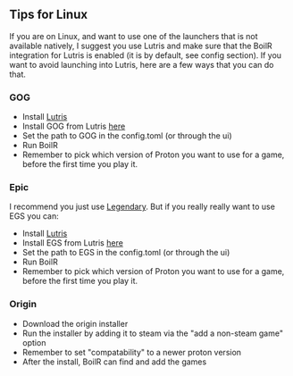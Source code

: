 ## Tips for Linux

If you are on Linux, and want to use one of the launchers that is not available natively, I suggest you use Lutris and make sure that the BoilR integration for Lutris is enabled (it is by default, see config section). 
If you want to avoid launching into Lutris, here are a few ways that you can do that.

### GOG

- Install [Lutris](https://lutris.net/)
- Install GOG from Lutris [here](https://lutris.net/games/gog-galaxy/)
- Set the path to GOG in the config.toml (or through the ui)
- Run BoilR
- Remember to pick which version of Proton you want to use for a game, before the first time you play it.

### Epic

I recommend you just use [Legendary](https://github.com/derrod/legendary). But if you really really want to use EGS you can:

- Install [Lutris](https://lutris.net/)
- Install EGS from Lutris [here](https://lutris.net/games/epic-games-store/)
- Set the path to EGS in the config.toml (or through the ui)
- Run BoilR
- Remember to pick which version of Proton you want to use for a game, before the first time you play it.

### Origin

- Download the origin installer
- Run the installer by adding it to steam via the "add a non-steam game" option
- Remember to set "compatability" to a newer proton version
- After the install, BoilR can find and add the games
